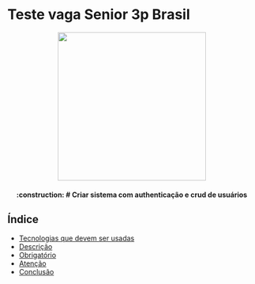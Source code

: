 # Teste vaga Senior 3p Brasil

<p align="center">
<img width="300" src="https://3pbrasil.com.br/wp-content/uploads/2020/06/logo_3pbrasil_dark_v2.svg"/>
</p>


<h4 align="center"> 
    :construction:  # Criar sistema com authenticação e crud de usuários
</h4>

## Índice 

* [Tecnologias que devem ser usadas](#tecnologias)
* [Descrição](#descricao)
* [Obrigatório](#obrigatorio)
* [Atenção](#atenco)
* [Conclusão](#conclusao)

